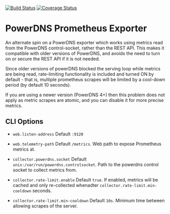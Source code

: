 [![Build Status](https://travis-ci.org/wrouesnel/pdns_exporter.svg?branch=master)](https://travis-ci.org/wrouesnel/pdns_exporter)
[![Coverage Status](https://coveralls.io/repos/github/wrouesnel/pdns_exporter/badge.svg?branch=master)](https://coveralls.io/github/wrouesnel/pdns_exporter?branch=master)

# PowerDNS Prometheus Exporter

An alternate spin on a PowerDNS exporter which works using metrics read from the PowerDNS control-socket, rather than
the REST API. This makes it compatible with older versions of PowerDNS, and avoids the need to turn on or secure the
REST API if it is not needed.

Since older versions of powerDNS blocked the serving loop while metrics are being read, rate-limiting functionality
is included and turned ON by default - that is, multiple prometheus scrapes will be limited by a cool-down period
(by default 10 seconds).

If you are using a newer version (PowerDNS 4+) then this problem does not apply as metric scrapes are atomic, and you
can disable it for more precise metrics.

## CLI Options
* `web.listen-address`
  Default `:9120`

* `web.telemetry-path`
  Default `/metrics`. Web path to expose Prometheus metrics at.

* `collector.powerdns.socket`
  Default `unix:/var/run/powerdns.controlsocket`. Path to the powerdns control socket to collect metrics from.

* `collector.rate-limit.enable`
  Default `true`. If enabled, metrics will be cached and only re-collected whenadter `collector.rate-limit.min-cooldown`
  seconds.

* `collector.rate-limit.min-cooldown`
  Default `10s`. Minimum time between allowing scrapes of the server.

